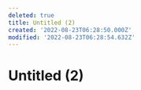 ```yaml
---
deleted: true
title: Untitled (2)
created: '2022-08-23T06:28:50.000Z'
modified: '2022-08-23T06:28:54.632Z'
---
```


# Untitled (2)
